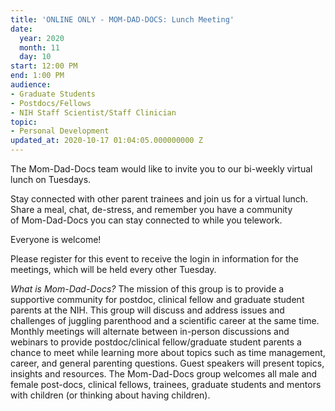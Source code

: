 ```yaml
---
title: 'ONLINE ONLY - MOM-DAD-DOCS: Lunch Meeting'
date:
  year: 2020
  month: 11
  day: 10
start: 12:00 PM
end: 1:00 PM
audience:
- Graduate Students
- Postdocs/Fellows
- NIH Staff Scientist/Staff Clinician
topic:
- Personal Development
updated_at: 2020-10-17 01:04:05.000000000 Z
---
```

The Mom-Dad-Docs team would like to invite you to our bi-weekly virtual
lunch on Tuesdays. 

Stay connected with other parent trainees and join us for a virtual
lunch. Share a meal, chat, de-stress, and remember you have a community
of Mom-Dad-Docs you can stay connected to while you telework.

Everyone is welcome! 

Please register for this event to receive the login in information for
the meetings, which will be held every other Tuesday.

*What is Mom-Dad-Docs?* The mission of this group is to provide a
supportive community for postdoc, clinical fellow and graduate student
parents at the NIH. This group will discuss and address issues and
challenges of juggling parenthood and a scientific career at the same
time. Monthly meetings will alternate between in-person discussions and
webinars to provide postdoc/clinical fellow/graduate student parents a
chance to meet while learning more about topics such as time management,
career, and general parenting questions. Guest speakers will present
topics, insights and resources. The Mom-Dad-Docs group welcomes all male
and female post-docs, clinical fellows, trainees, graduate students and
mentors with children (or thinking about having children). 
